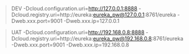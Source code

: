 > DEV
-Dcloud.configuration.uri=http://127.0.0.1:8888
-Dcloud.registry.uri=http://eureka:eureka_pw@127.0.0.1:8761/eureka
-Dweb.xxx.port=9001
-Dweb.xxx.ip=127.0.0.1

> UAT
-Dcloud.configuration.uri=http://192.168.0.8:8888
-Dcloud.registry.uri=http://eureka:eureka_pw@192.168.0.8:8761/eureka
-Dweb.xxx.port=9001
-Dweb.xxx.ip=192.168.0.8